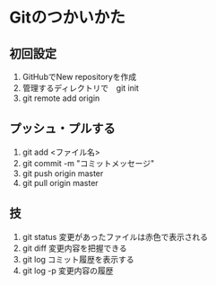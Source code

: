 # Gitのつかいかた
## 初回設定
1. GitHubでNew repositoryを作成
2. 管理するディレクトリで　git init
3. git remote add origin <repository URL>

## プッシュ・プルする
1. git add <ファイル名>
2. git commit -m "コミットメッセージ"
3. git push origin master
4. git pull origin master

## 技
1. git status 変更があったファイルは赤色で表示される
2. git diff 変更内容を把握できる
3. git log コミット履歴を表示する
4. git log -p 変更内容の履歴
